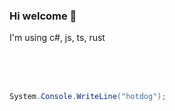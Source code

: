 ### Hi welcome 👋

<!--
**hotdogking2007/hotdogking2007** is a ✨ _special_ ✨ repository because its `README.md` (this file) appears on your GitHub profile.

Here are some ideas to get you started:

- 🔭 I’m currently working on ...
- 🌱 I’m currently learning ...
- 👯 I’m looking to collaborate on ...
- 🤔 I’m looking for help with ...
- 💬 Ask me about ...
- 📫 How to reach me: ...
- 😄 Pronouns: ...
- ⚡ Fun fact: ...
-->
<p>I'm using c#, js, ts, rust</p>

<br>
​ <a href="https://docs.microsoft.com/en-us/dotnet/csharp/"><img src="https://img.shields.io/badge/-CSharp-a300b5?style=flat&logo=csharp"/></a>
 <a href="https://www.rust-lang.org/"><img src="https://img.shields.io/badge/-Rust-141414?style=flat&logo=rust"/></a> 
​ <a href="https://en.wikipedia.org/wiki/JavaScript"><img src="https://img.shields.io/badge/-JavaScript-e6e600?style=flat&logo=javascript"/></a>
<br><br>

```cs
System.Console.WriteLine("hotdog");
```
